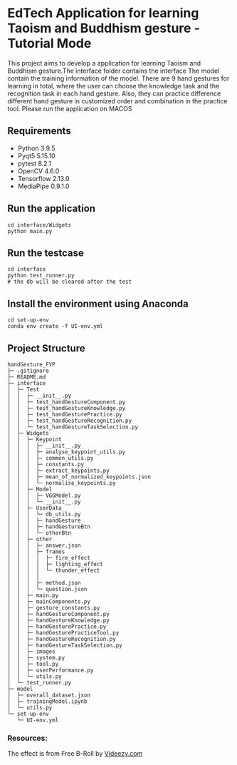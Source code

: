 # EdTech Application for learning Taoism and Buddhism gesture - Tutorial Mode
This project aims to develop a application for learning Taoism and Buddhism gesture.The interface folder contains the interface The model contain the training information of the model. 
There are 9 hand gestures for learning in total, where the user can choose the knowledge task and the recognition task in each hand gesture. Also, they can practice difference different hand gesture in customized order and combination in the practice tool.
Please run the application on MACOS

## Requirements
- Python 3.9.5
- Pyqt5 5.15.10
- pytest 8.2.1
- OpenCV 4.6.0
- Tensorflow 2.13.0
- MediaPipe 0.9.1.0
  
## Run the application
```
cd interface/Widgets 
python main.py
```
## Run the testcase
```
cd interface
python test_runner.py
# the db will be cleared after the test
```
## Install the environment using Anaconda
```
cd set-up-env
conda env create -f UI-env.yml
```

## Project Structure
```
handGesture_FYP
├─ .gitignore
├─ README.md
├─ interface
│  ├─ Test
│  │  ├─ __init__.py
│  │  ├─ test_handGestureComponent.py
│  │  ├─ test_handGestureKnowledge.py
│  │  ├─ test_handGesturePractice.py
│  │  ├─ test_handGestureRecognition.py
│  │  └─ test_handGestureTaskSelection.py
│  ├─ Widgets
│  │  ├─ Keypoint
│  │  │  ├─ __init__.py
│  │  │  ├─ analyse_keypoint_utils.py
│  │  │  ├─ common_utils.py
│  │  │  ├─ constants.py
│  │  │  ├─ extract_keypoints.py
│  │  │  ├─ mean_of_normalized_keypoints.json
│  │  │  └─ normalise_keypoints.py
│  │  ├─ Model
│  │  │  ├─ VGGModel.py
│  │  │  └─ __init__.py
│  │  ├─ UserData
│  │  │  └─ db_utils.py
│  │  │  ├─ handGesture
│  │  │  ├─ handGestureBtn
│  │  │  └─ otherBtn
│  │  ├─ other
│  │  │  ├─ answer.json
│  │  │  ├─ frames
│  │  │  │  ├─ fire_effect
│  │  │  │  ├─ lighting_effect
│  │  │  │  └─ thunder_effect
│  │  │  │     
│  │  │  ├─ method.json
│  │  │  └─ question.json
│  │  ├─ main.py
│  │  ├─ mainComponents.py
│  │  ├─ gesture_constants.py
│  │  ├─ handGestureComponent.py
│  │  ├─ handGestureKnowledge.py
│  │  ├─ handGesturePractice.py
│  │  ├─ handGesturePracticeTool.py
│  │  ├─ handGestureRecognition.py
│  │  ├─ handGestureTaskSelection.py
│  │  ├─ images
│  │  ├─ system.py
│  │  ├─ tool.py
│  │  ├─ userPerformance.py
│  │  └─ utils.py
│  └─ test_runner.py
├─ model
│  ├─ overall_dataset.json
│  ├─ trainingModel.ipynb
│  └─ utils.py
└─ set-up-env
   └─ UI-env.yml

```

### Resources:
The effect is from Free B-Roll by <a href="http://videezy.com/">Videezy.com</a>
